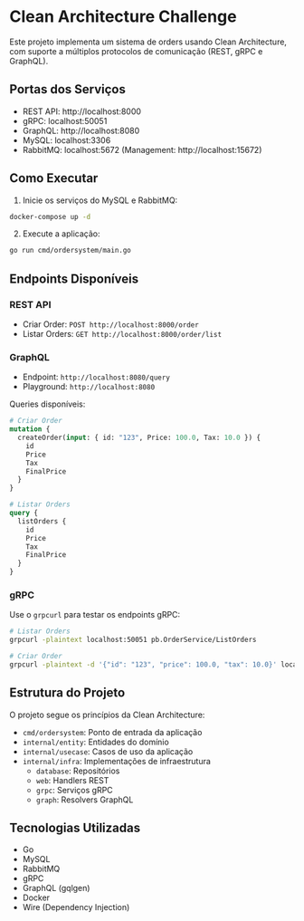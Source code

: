 # Clean Architecture Challenge

Este projeto implementa um sistema de orders usando Clean Architecture, com suporte a múltiplos protocolos de comunicação (REST, gRPC e GraphQL).

## Portas dos Serviços

- REST API: http://localhost:8000
- gRPC: localhost:50051
- GraphQL: http://localhost:8080
- MySQL: localhost:3306
- RabbitMQ: localhost:5672 (Management: http://localhost:15672)

## Como Executar

1. Inicie os serviços do MySQL e RabbitMQ:
```bash
docker-compose up -d
```

2. Execute a aplicação:
```bash
go run cmd/ordersystem/main.go
```

## Endpoints Disponíveis

### REST API

- Criar Order: `POST http://localhost:8000/order`
- Listar Orders: `GET http://localhost:8000/order/list`

### GraphQL

- Endpoint: `http://localhost:8080/query`
- Playground: `http://localhost:8080`

Queries disponíveis:
```graphql
# Criar Order
mutation {
  createOrder(input: { id: "123", Price: 100.0, Tax: 10.0 }) {
    id
    Price
    Tax
    FinalPrice
  }
}

# Listar Orders
query {
  listOrders {
    id
    Price
    Tax
    FinalPrice
  }
}
```

### gRPC

Use o `grpcurl` para testar os endpoints gRPC:

```bash
# Listar Orders
grpcurl -plaintext localhost:50051 pb.OrderService/ListOrders

# Criar Order
grpcurl -plaintext -d '{"id": "123", "price": 100.0, "tax": 10.0}' localhost:50051 pb.OrderService/CreateOrder
```

## Estrutura do Projeto

O projeto segue os princípios da Clean Architecture:

- `cmd/ordersystem`: Ponto de entrada da aplicação
- `internal/entity`: Entidades do domínio
- `internal/usecase`: Casos de uso da aplicação
- `internal/infra`: Implementações de infraestrutura
  - `database`: Repositórios
  - `web`: Handlers REST
  - `grpc`: Serviços gRPC
  - `graph`: Resolvers GraphQL

## Tecnologias Utilizadas

- Go
- MySQL
- RabbitMQ
- gRPC
- GraphQL (gqlgen)
- Docker
- Wire (Dependency Injection) 